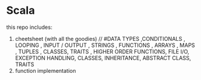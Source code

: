 # Scala

this repo includes:
1) cheetsheet (with all the goodies)
// #DATA TYPES ,CONDITIONALS , LOOPING , INPUT / OUTPUT , STRINGS , FUNCTIONS , ARRAYS , MAPS , TUPLES , CLASSES, TRAITS , HIGHER ORDER FUNCTIONS, FILE I/O,  EXCEPTION HANDLING, CLASSES, INHERITANCE, ABSTRACT CLASS, TRAITS
2) function implementation
